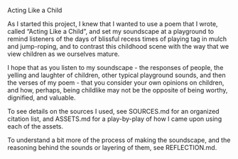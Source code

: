 Acting Like a Child

As I started this project, I knew that I wanted to use a poem that I wrote, called “Acting Like a Child”, and set my soundscape at a playground to remind listeners of the days of blissful recess times of playing tag in mulch and  jump-roping, and to contrast this childhood scene with the way that we view children as we ourselves mature. 

I hope that as you listen to my soundscape - the responses of people, the yelling and laughter of children, other
typical playground sounds, and then the verses of my poem - that you consider your own opinions
on children, and how, perhaps, being childlike may not be the opposite of being worthy, dignified,
and valuable. 

To see details on the sources I used, see SOURCES.md for an organized citation list, and ASSETS.md for a play-by-play of
how I came upon using each of the assets. 

To understand a bit more of the process of making the soundscape, and the reasoning behind the sounds or layering of them, see REFLECTION.md. 
